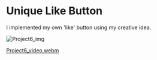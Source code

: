 # Unique Like Button

I implemented my own 'like' button using my creative idea.

![Project6_img](https://github.com/user-attachments/assets/d619fcaa-cea2-4bc5-a3bd-6f6b3b568abb)

[Project6_video.webm](https://github.com/user-attachments/assets/cc24c5e2-e819-4e53-a4ae-dbca4470268e)
